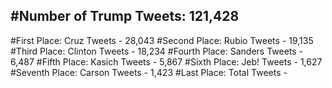 #Number of Trump Tweets: 121,428
---
#First Place: Cruz Tweets - 28,043
#Second Place: Rubio Tweets - 19,135
#Third Place: Clinton Tweets - 18,234
#Fourth Place: Sanders Tweets - 6,487
#Fifth Place: Kasich Tweets - 5,867
#Sixth Place: Jeb! Tweets - 1,627
#Seventh Place: Carson Tweets - 1,423
#Last Place: Total Tweets -  
